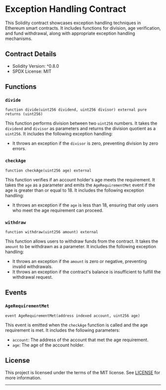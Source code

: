 # Exception Handling Contract

This Solidity contract showcases exception handling techniques in Ethereum smart contracts. It includes functions for division, age verification, and fund withdrawal, along with appropriate exception handling mechanisms.

## Contract Details

- Solidity Version: ^0.8.0
- SPDX License: MIT

## Functions

### `divide`

```solidity
function divide(uint256 dividend, uint256 divisor) external pure returns (uint256)
```

This function performs division between two `uint256` numbers. It takes the `dividend` and `divisor` as parameters and returns the division quotient as a `uint256`. It includes the following exception handling:

- It throws an exception if the `divisor` is zero, preventing division by zero errors.

### `checkAge`

```solidity
function checkAge(uint256 age) external
```

This function verifies if an account holder's age meets the requirement. It takes the `age` as a parameter and emits the `AgeRequirementMet` event if the age is greater than or equal to 18. It includes the following exception handling:

- It throws an exception if the `age` is less than 18, ensuring that only users who meet the age requirement can proceed.

### `withdraw`

```solidity
function withdraw(uint256 amount) external
```

This function allows users to withdraw funds from the contract. It takes the `amount` to be withdrawn as a parameter. It includes the following exception handling:

- It throws an exception if the `amount` is zero or negative, preventing invalid withdrawals.
- It throws an exception if the contract's balance is insufficient to fulfill the withdrawal request.

## Events

### `AgeRequirementMet`

```solidity
event AgeRequirementMet(address indexed account, uint256 age)
```

This event is emitted when the `checkAge` function is called and the age requirement is met. It includes the following parameters:

- `account`: The address of the account that met the age requirement.
- `age`: The age of the account holder.

## License

This project is licensed under the terms of the MIT license. See [LICENSE](./LICENSE) for more information.

---
